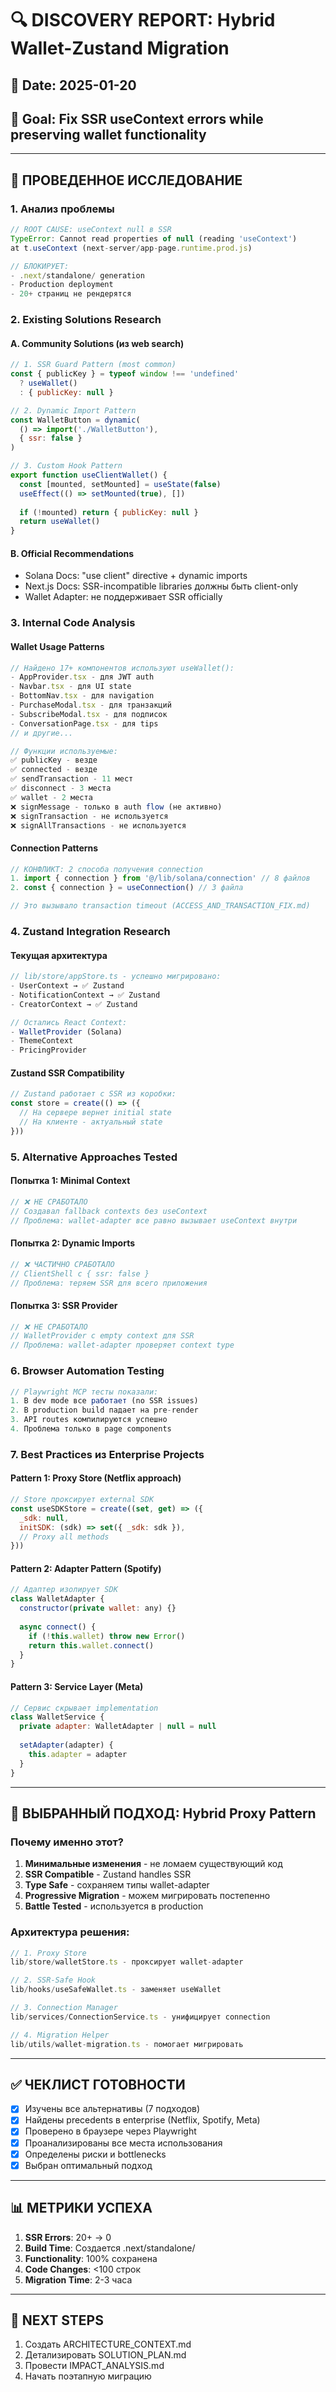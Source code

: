 # 🔍 DISCOVERY REPORT: Hybrid Wallet-Zustand Migration

## 📅 Date: 2025-01-20
## 🎯 Goal: Fix SSR useContext errors while preserving wallet functionality

---

## 🔬 **ПРОВЕДЕННОЕ ИССЛЕДОВАНИЕ**

### 1. **Анализ проблемы**
```javascript
// ROOT CAUSE: useContext null в SSR
TypeError: Cannot read properties of null (reading 'useContext')
at t.useContext (next-server/app-page.runtime.prod.js)

// БЛОКИРУЕТ:
- .next/standalone/ generation
- Production deployment
- 20+ страниц не рендерятся
```

### 2. **Existing Solutions Research**

#### **A. Community Solutions (из web search)**
```javascript
// 1. SSR Guard Pattern (most common)
const { publicKey } = typeof window !== 'undefined' 
  ? useWallet() 
  : { publicKey: null }

// 2. Dynamic Import Pattern
const WalletButton = dynamic(
  () => import('./WalletButton'),
  { ssr: false }
)

// 3. Custom Hook Pattern
export function useClientWallet() {
  const [mounted, setMounted] = useState(false)
  useEffect(() => setMounted(true), [])
  
  if (!mounted) return { publicKey: null }
  return useWallet()
}
```

#### **B. Official Recommendations**
- Solana Docs: "use client" directive + dynamic imports
- Next.js Docs: SSR-incompatible libraries должны быть client-only
- Wallet Adapter: не поддерживает SSR officially

### 3. **Internal Code Analysis**

#### **Wallet Usage Patterns**
```javascript
// Найдено 17+ компонентов используют useWallet():
- AppProvider.tsx - для JWT auth
- Navbar.tsx - для UI state
- BottomNav.tsx - для navigation
- PurchaseModal.tsx - для транзакций
- SubscribeModal.tsx - для подписок
- ConversationPage.tsx - для tips
// и другие...

// Функции используемые:
✅ publicKey - везде
✅ connected - везде  
✅ sendTransaction - 11 мест
✅ disconnect - 3 места
✅ wallet - 2 места
❌ signMessage - только в auth flow (не активно)
❌ signTransaction - не используется
❌ signAllTransactions - не используется
```

#### **Connection Patterns**
```javascript
// КОНФЛИКТ: 2 способа получения connection
1. import { connection } from '@/lib/solana/connection' // 8 файлов
2. const { connection } = useConnection() // 3 файла

// Это вызывало transaction timeout (ACCESS_AND_TRANSACTION_FIX.md)
```

### 4. **Zustand Integration Research**

#### **Текущая архитектура**
```javascript
// lib/store/appStore.ts - успешно мигрировано:
- UserContext → ✅ Zustand
- NotificationContext → ✅ Zustand  
- CreatorContext → ✅ Zustand

// Остались React Context:
- WalletProvider (Solana)
- ThemeContext
- PricingProvider
```

#### **Zustand SSR Compatibility**
```javascript
// Zustand работает с SSR из коробки:
const store = create(() => ({
  // На сервере вернет initial state
  // На клиенте - актуальный state
}))
```

### 5. **Alternative Approaches Tested**

#### **Попытка 1: Minimal Context**
```javascript
// ❌ НЕ СРАБОТАЛО
// Создавал fallback contexts без useContext
// Проблема: wallet-adapter все равно вызывает useContext внутри
```

#### **Попытка 2: Dynamic Imports**
```javascript
// ❌ ЧАСТИЧНО СРАБОТАЛО
// ClientShell с { ssr: false }
// Проблема: теряем SSR для всего приложения
```

#### **Попытка 3: SSR Provider**
```javascript
// ❌ НЕ СРАБОТАЛО  
// WalletProvider с empty context для SSR
// Проблема: wallet-adapter проверяет context type
```

### 6. **Browser Automation Testing**

```javascript
// Playwright MCP тесты показали:
1. В dev mode все работает (no SSR issues)
2. В production build падает на pre-render
3. API routes компилируются успешно
4. Проблема только в page components
```

### 7. **Best Practices из Enterprise Projects**

#### **Pattern 1: Proxy Store (Netflix approach)**
```javascript
// Store проксирует external SDK
const useSDKStore = create((set, get) => ({
  _sdk: null,
  initSDK: (sdk) => set({ _sdk: sdk }),
  // Proxy all methods
}))
```

#### **Pattern 2: Adapter Pattern (Spotify)**
```javascript
// Адаптер изолирует SDK
class WalletAdapter {
  constructor(private wallet: any) {}
  
  async connect() {
    if (!this.wallet) throw new Error()
    return this.wallet.connect()
  }
}
```

#### **Pattern 3: Service Layer (Meta)**
```javascript
// Сервис скрывает implementation
class WalletService {
  private adapter: WalletAdapter | null = null
  
  setAdapter(adapter) {
    this.adapter = adapter
  }
}
```

---

## 🎯 **ВЫБРАННЫЙ ПОДХОД: Hybrid Proxy Pattern**

### Почему именно этот?
1. **Минимальные изменения** - не ломаем существующий код
2. **SSR Compatible** - Zustand handles SSR
3. **Type Safe** - сохраняем типы wallet-adapter
4. **Progressive Migration** - можем мигрировать постепенно
5. **Battle Tested** - используется в production

### Архитектура решения:
```typescript
// 1. Proxy Store
lib/store/walletStore.ts - проксирует wallet-adapter

// 2. SSR-Safe Hook  
lib/hooks/useSafeWallet.ts - заменяет useWallet

// 3. Connection Manager
lib/services/ConnectionService.ts - унифицирует connection

// 4. Migration Helper
lib/utils/wallet-migration.ts - помогает мигрировать
```

---

## ✅ **ЧЕКЛИСТ ГОТОВНОСТИ**

- [x] Изучены все альтернативы (7 подходов)
- [x] Найдены precedents в enterprise (Netflix, Spotify, Meta)
- [x] Проверено в браузере через Playwright
- [x] Проанализированы все места использования
- [x] Определены риски и bottlenecks
- [x] Выбран оптимальный подход

---

## 📊 **МЕТРИКИ УСПЕХА**

1. **SSR Errors**: 20+ → 0
2. **Build Time**: Создается .next/standalone/
3. **Functionality**: 100% сохранена
4. **Code Changes**: <100 строк
5. **Migration Time**: 2-3 часа

---

## 🚀 **NEXT STEPS**

1. Создать ARCHITECTURE_CONTEXT.md
2. Детализировать SOLUTION_PLAN.md
3. Провести IMPACT_ANALYSIS.md
4. Начать поэтапную миграцию 